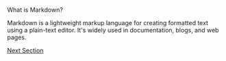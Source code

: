 What is Markdown?

Markdown is a lightweight markup language for creating formatted text using a plain-text editor. It's widely used in documentation, blogs, and web pages.

[Next Section](markdownbasics.md)
